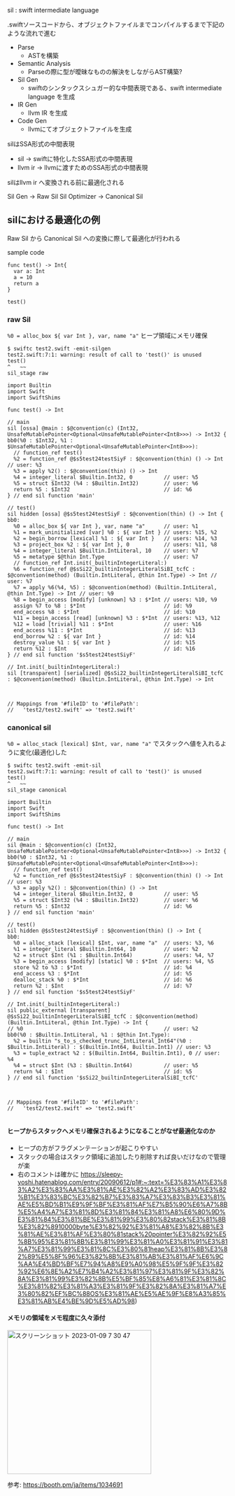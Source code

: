 sil : swift intermediate language

.swiftソースコードから、オブジェクトファイルまでコンパイルするまで下記のような流れで進む

- Parse 
  - ASTを構築
- Semantic Analysis
  - Parseの際に型が曖昧なものの解決をしながらAST構築?
- Sil Gen
  - swiftのシンタックスシュガー的な中間表現である、swift intermediate language を生成
- IR Gen
  - llvm IR を生成
- Code Gen
  - llvmにてオブジェクトファイルを生成

silはSSA形式の中間表現

- sil -> swiftに特化したSSA形式の中間表現
- llvm ir -> llvmに渡すためのSSA形式の中間表現

silはllvm ir へ変換される前に最適化される

Sil Gen -> Raw Sil
Sil Optimizer -> Canonical Sil

## silにおける最適化の例

Raw Sil から Canonical Sil への変換に際して最適化が行われる

sample code

```
func test() -> Int{
  var a: Int
  a = 10
  return a
}

test()
```

### raw Sil

`%0 = alloc_box ${ var Int }, var, name "a"` ヒープ領域にメモリ確保

```
$ swiftc test2.swift -emit-silgen
test2.swift:7:1: warning: result of call to 'test()' is unused
test()
^   ~~
sil_stage raw

import Builtin
import Swift
import SwiftShims

func test() -> Int

// main
sil [ossa] @main : $@convention(c) (Int32, UnsafeMutablePointer<Optional<UnsafeMutablePointer<Int8>>>) -> Int32 {
bb0(%0 : $Int32, %1 : $UnsafeMutablePointer<Optional<UnsafeMutablePointer<Int8>>>):
  // function_ref test()
  %2 = function_ref @$s5test24testSiyF : $@convention(thin) () -> Int // user: %3
  %3 = apply %2() : $@convention(thin) () -> Int
  %4 = integer_literal $Builtin.Int32, 0          // user: %5
  %5 = struct $Int32 (%4 : $Builtin.Int32)        // user: %6
  return %5 : $Int32                              // id: %6
} // end sil function 'main'

// test()
sil hidden [ossa] @$s5test24testSiyF : $@convention(thin) () -> Int {
bb0:
  %0 = alloc_box ${ var Int }, var, name "a"      // user: %1
  %1 = mark_uninitialized [var] %0 : ${ var Int } // users: %15, %2
  %2 = begin_borrow [lexical] %1 : ${ var Int }   // users: %14, %3
  %3 = project_box %2 : ${ var Int }, 0           // users: %11, %8
  %4 = integer_literal $Builtin.IntLiteral, 10    // user: %7
  %5 = metatype $@thin Int.Type                   // user: %7
  // function_ref Int.init(_builtinIntegerLiteral:)
  %6 = function_ref @$sSi22_builtinIntegerLiteralSiBI_tcfC : $@convention(method) (Builtin.IntLiteral, @thin Int.Type) -> Int // user: %7
  %7 = apply %6(%4, %5) : $@convention(method) (Builtin.IntLiteral, @thin Int.Type) -> Int // user: %9
  %8 = begin_access [modify] [unknown] %3 : $*Int // users: %10, %9
  assign %7 to %8 : $*Int                         // id: %9
  end_access %8 : $*Int                           // id: %10
  %11 = begin_access [read] [unknown] %3 : $*Int  // users: %13, %12
  %12 = load [trivial] %11 : $*Int                // user: %16
  end_access %11 : $*Int                          // id: %13
  end_borrow %2 : ${ var Int }                    // id: %14
  destroy_value %1 : ${ var Int }                 // id: %15
  return %12 : $Int                               // id: %16
} // end sil function '$s5test24testSiyF'

// Int.init(_builtinIntegerLiteral:)
sil [transparent] [serialized] @$sSi22_builtinIntegerLiteralSiBI_tcfC : $@convention(method) (Builtin.IntLiteral, @thin Int.Type) -> Int



// Mappings from '#fileID' to '#filePath':
//   'test2/test2.swift' => 'test2.swift'
```

### canonical sil

`%0 = alloc_stack [lexical] $Int, var, name "a"` でスタックへ値を入れるように変化(最適化)した

```
$ swiftc test2.swift -emit-sil   
test2.swift:7:1: warning: result of call to 'test()' is unused
test()
^   ~~
sil_stage canonical

import Builtin
import Swift
import SwiftShims

func test() -> Int

// main
sil @main : $@convention(c) (Int32, UnsafeMutablePointer<Optional<UnsafeMutablePointer<Int8>>>) -> Int32 {
bb0(%0 : $Int32, %1 : $UnsafeMutablePointer<Optional<UnsafeMutablePointer<Int8>>>):
  // function_ref test()
  %2 = function_ref @$s5test24testSiyF : $@convention(thin) () -> Int // user: %3
  %3 = apply %2() : $@convention(thin) () -> Int
  %4 = integer_literal $Builtin.Int32, 0          // user: %5
  %5 = struct $Int32 (%4 : $Builtin.Int32)        // user: %6
  return %5 : $Int32                              // id: %6
} // end sil function 'main'

// test()
sil hidden @$s5test24testSiyF : $@convention(thin) () -> Int {
bb0:
  %0 = alloc_stack [lexical] $Int, var, name "a"  // users: %3, %6
  %1 = integer_literal $Builtin.Int64, 10         // user: %2
  %2 = struct $Int (%1 : $Builtin.Int64)          // users: %4, %7
  %3 = begin_access [modify] [static] %0 : $*Int  // users: %4, %5
  store %2 to %3 : $*Int                          // id: %4
  end_access %3 : $*Int                           // id: %5
  dealloc_stack %0 : $*Int                        // id: %6
  return %2 : $Int                                // id: %7
} // end sil function '$s5test24testSiyF'

// Int.init(_builtinIntegerLiteral:)
sil public_external [transparent] @$sSi22_builtinIntegerLiteralSiBI_tcfC : $@convention(method) (Builtin.IntLiteral, @thin Int.Type) -> Int {
// %0                                             // user: %2
bb0(%0 : $Builtin.IntLiteral, %1 : $@thin Int.Type):
  %2 = builtin "s_to_s_checked_trunc_IntLiteral_Int64"(%0 : $Builtin.IntLiteral) : $(Builtin.Int64, Builtin.Int1) // user: %3
  %3 = tuple_extract %2 : $(Builtin.Int64, Builtin.Int1), 0 // user: %4
  %4 = struct $Int (%3 : $Builtin.Int64)          // user: %5
  return %4 : $Int                                // id: %5
} // end sil function '$sSi22_builtinIntegerLiteralSiBI_tcfC'



// Mappings from '#fileID' to '#filePath':
//   'test2/test2.swift' => 'test2.swift'


```

#### ヒープからスタックへメモリ確保されるようになることがなぜ最適化なのか

- ヒープの方がフラグメンテーションが起こりやすい
- スタックの場合はスタック領域に追加したり削除すれば良いだけなので管理が楽
- 右のコメントは確かに https://sleepy-yoshi.hatenablog.com/entry/20090612/p1#:~:text=%E3%83%A1%E3%83%A2%E3%83%AA%E3%81%AE%E3%82%A2%E3%83%AD%E3%82%B1%E3%83%BC%E3%82%B7%E3%83%A7%E3%83%B3%E3%81%AE%E5%BD%B1%E9%9F%BF%E3%81%AF%E7%B5%90%E6%A7%8B%E5%A4%A7%E3%81%8D%E3%81%84%E3%81%A8%E6%80%9D%E3%81%84%E3%81%BE%E3%81%99%E3%80%82stack%E3%81%8B%E3%82%8910000byte%E3%82%92%E3%81%A8%E3%82%8B%E3%81%AE%E3%81%AF%E3%80%81stack%20pointer%E3%82%92%E5%8B%95%E3%81%8B%E3%81%99%E3%81%A0%E3%81%91%E3%81%A7%E3%81%99%E3%81%8C%E3%80%81heap%E3%81%8B%E3%82%89%E5%8F%96%E3%82%8B%E3%81%AB%E3%81%AF%E6%9C%AA%E4%BD%BF%E7%94%A8%E9%A0%98%E5%9F%9F%E3%82%92%E6%8E%A2%E7%B4%A2%E3%81%97%E3%81%9F%E3%82%8A%E3%81%99%E3%82%8B%E5%BF%85%E8%A6%81%E3%81%8C%E3%81%82%E3%81%A3%E3%81%9F%E3%82%8A%E3%81%A7%E3%80%82%EF%BC%88OS%E3%81%AE%E5%AE%9F%E8%A3%85%E3%81%AB%E4%BE%9D%E5%AD%98) 

#### メモリの領域をメモ程度に久々添付

<img width="329" alt="スクリーンショット 2023-01-09 7 30 47" src="https://user-images.githubusercontent.com/16571394/211222386-e3668396-01f1-4b1a-ad2b-1416bf114506.png">

参考: https://booth.pm/ja/items/1034691
